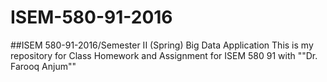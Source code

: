 # ISEM-580-91-2016

##ISEM 580-91-2016/Semester II (Spring) Big Data Application
This is my repository for Class Homework and Assignment for ISEM 580 91 with ""Dr. Farooq Anjum""	
